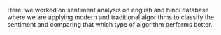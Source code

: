 Here, we worked on sentiment analysis on english and hindi database where we are applying modern and traditional algorithms to classify the sentiment and comparing that which type of algorithm performs better.
